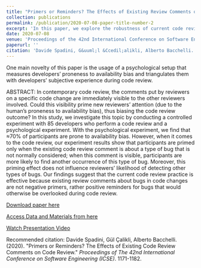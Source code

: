 ```yaml
---
title: "Primers or Reminders? The Effects of Existing Review Comments on Code Review"
collection: publications
permalink: /publication/2020-07-08-paper-title-number-2
excerpt: 'In this paper, we explore the robustness of current code review settings in the presence of the availability bias of developers.'
date: 2020-07-08
venue: 'Proceedings of the 42nd International Conference on Software Engineering (ICSE)'
paperurl: ''
citation: 'Davide Spadini, G&uuml;l &Ccedil;alikli, Alberto Bacchelli. (2020). &quot;Primers or Reminders? The Effects of Existing Code Review Comments on Code Review.&quot; <i>Proceedings of the 42nd International Conference on Software Engineering (ICSE)</i>. 1171-1182.'
---
```

One main novelty of this paper is the usage of a psychological setup that measures developers’ proneness to availability bias and triangulates them with developers’ subjective experience during code review.

ABSTRACT:
In contemporary code review, the comments put by reviewers on a specific code change are immediately visible to the other reviewers involved. Could this visibility prime new reviewers’ attention (due to the human’s proneness to availability bias), thus biasing the code review outcome? In this study, we investigate this topic by conducting a controlled experiment with 85 developers who perform a code review and a psychological experiment. With the psychological experiment, we find that ≈70% of participants are prone to availability bias. However, when it comes to the code review, our experiment results show that participants are primed only when the existing code review comment is about a type of bug that is not normally considered; when this comment is visible, participants are more likely to find another occurrence of this type of bug. Moreover, this priming effect does not influence reviewers’ likelihood of detecting other types of bugs. Our findings suggest that the current code review practice is effective because existing review comments about bugs in code changes are not negative primers, rather positive reminders for bugs that would otherwise be overlooked during code review. 

[Download paper here](http://gulcalikli.github.io/files/priming.pdf)

[Access Data and Materials from here](https://doi.org/10.5281/zenodo.3653856)

[Watch Presentation Video](https://www.youtube.com/watch?v=5HGAZz7N9Uk)

Recommended citation: Davide Spadini, G&uuml;l &Ccedil;alikli, Alberto Bacchelli. (2020). "Primers or Reminders? The Effects of Existing Code Review Comments on Code Review." <i>Proceedings of The 42nd International Conference on Software Engineering (ICSE)</i>. 1171-1182.
